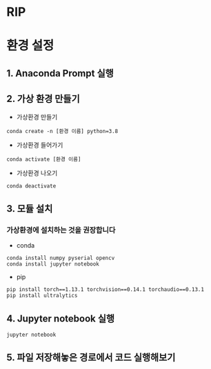 # RIP
# 환경 설정
## 1. Anaconda Prompt 실행
## 2. 가상 환경 만들기
- 가상환경 만들기
```
conda create -n [환경 이름] python=3.8
```
- 가상환경 들어가기
```
conda activate [환경 이름]
```
- 가상환경 나오기
```
conda deactivate 
```
## 3. 모듈 설치
### 가상환경에 설치하는 것을 권장합니다
- conda
```
conda install numpy pyserial opencv
conda install jupyter notebook
```
- pip
```
pip install torch==1.13.1 torchvision==0.14.1 torchaudio==0.13.1
pip install ultralytics
```
## 4. Jupyter notebook 실행
```
jupyter notebook
```
## 5. 파일 저장해놓은 경로에서 코드 실행해보기
